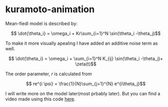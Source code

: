 # kuramoto-animation
Mean-fiedl model is described by:

$$ \dot{\theta_i} = \omega_i + Kr\sum_{i=1}^N \sin(\theta_i -\theta_j)$$

To make it more visually apealing I have added an additive noise term as well. 

$$ \dot{\theta_i} = \omega_i + \sum_{i=1}^N K_{ij} \sin(\theta_i -\theta_j)+ \zeta(t)$$

The order parameter, $r$ is calculated from
 
$$ re^{i \psi} = \frac{1}{N}\sum_{j=1}^{N} e^{i\theta_j}$$


I will write more on the model later(most prbably later). But you can find a video made using this code [here](https://x.com/asanjeevkeloth/status/1882420662029209620).

